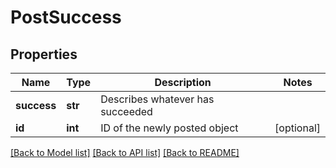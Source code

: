 # PostSuccess

## Properties
Name | Type | Description | Notes
------------ | ------------- | ------------- | -------------
**success** | **str** | Describes whatever has succeeded | 
**id** | **int** | ID of the newly posted object | [optional] 

[[Back to Model list]](../README.md#documentation-for-models) [[Back to API list]](../README.md#documentation-for-api-endpoints) [[Back to README]](../README.md)


